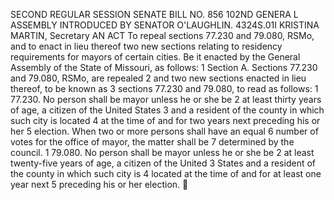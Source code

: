 SECOND REGULAR SESSION
SENATE BILL NO. 856
102ND GENERA L ASSEMBLY
INTRODUCED BY SENATOR O'LAUGHLIN.
4324S.01I KRISTINA MARTIN, Secretary
AN ACT
To repeal sections 77.230 and 79.080, RSMo, and to enact in lieu thereof two new sections relating
to residency requirements for mayors of certain cities.
Be it enacted by the General Assembly of the State of Missouri, as follows:
1 Section A. Sections 77.230 and 79.080, RSMo, are repealed
2 and two new sections enacted in lieu thereof, to be known as
3 sections 77.230 and 79.080, to read as follows:
1 77.230. No person shall be mayor unless he or she be
2 at least thirty years of age, a citizen of the United States
3 and a resident of the county in which such city is located
4 at the time of and for two years next preceding his or her
5 election. When two or more persons shall have an equal
6 number of votes for the office of mayor, the matter shall be
7 determined by the council.
1 79.080. No person shall be mayor unless he or she be
2 at least twenty-five years of age, a citizen of the United
3 States and a resident of the county in which such city is
4 located at the time of and for at least one year next
5 preceding his or her election.
